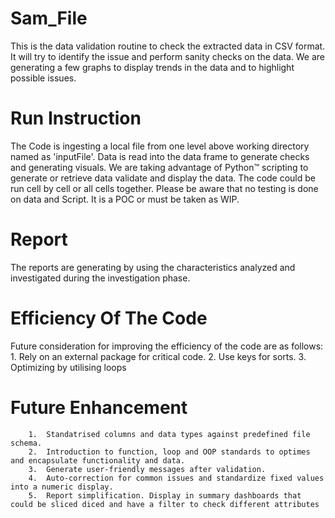 # Sam_File

This is the data validation routine to check the extracted data in CSV format. It will try to identify the issue and perform sanity checks on the data. We are generating a few graphs to display trends in the data and to highlight possible issues.

# Run Instruction 
The Code is ingesting a local file from one level above working directory named as 'inputFile'. Data is read into the data frame to generate checks and generating visuals. We are taking advantage of Python™ scripting to generate or retrieve data validate and display the data. 
The code could be run cell by cell or all cells together. Please be aware that no testing is done on data and Script. It is a POC or must be taken as WIP.
# Report
 The reports are generating by using the characteristics analyzed and investigated during the investigation phase.
 
# Efficiency Of The Code
Future consideration for improving the efficiency of the code  are as follows:
			1. Rely on an external package for critical code. 
			2.	Use keys for sorts.
			3.	Optimizing by utilising loops
		

# Future Enhancement

		1.	Standatrised columns and data types against predefined file schema.
		2.	Introduction to function, loop and OOP standards to optimes and encapsulate functionality and data.
		3.	Generate user-friendly messages after validation.
		4.	Auto-correction for common issues and standardize fixed values into a numeric display.
		5.	Report simplification. Display in summary dashboards that could be sliced diced and have a filter to check different attributes

